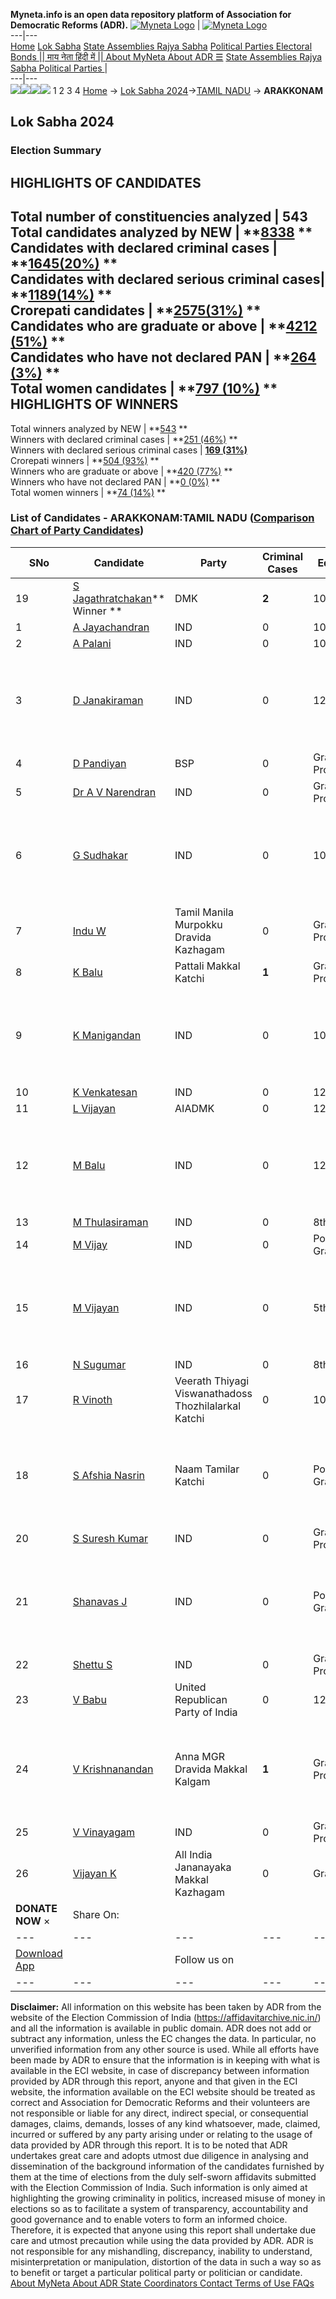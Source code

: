 **Myneta.info is an open data repository platform of Association for Democratic Reforms (ADR).**
[![Myneta Logo](https://www.myneta.info/lib/img/myneta-logo.png)](https://www.myneta.info/) | [![Myneta Logo](https://www.myneta.info/lib/img/adr-logo.png)](https://adrindia.org)  
---|---  
[Home](https://www.myneta.info/) [Lok Sabha](https://www.myneta.info/#ls "Lok Sabha") [ State Assemblies ](https://www.myneta.info/#sa "State Assemblies") [Rajya Sabha](https://www.myneta.info/#rs "Rajya Sabha") [Political Parties ](https://www.myneta.info/party "Political Parties") [ Electoral Bonds ](https://www.myneta.info/electoral_bonds "Electoral Bonds") [ || माय नेता हिंदी में || ](https://translate.google.co.in/translate?prev=hp&hl=en&js=y&u=www.myneta.info&sl=en&tl=hi&history_state0=) [ About MyNeta ](https://adrindia.org/content/about-myneta) [ About ADR ](https://adrindia.org/about-adr/who-we-are) [☰](javascript:void\(0\))
[ State Assemblies ](https://www.myneta.info/#sa "State Assemblies") [ Rajya Sabha ](https://www.myneta.info/#rs "Rajya Sabha") [ Political Parties ](https://www.myneta.info/party "Political Parties")
|   
---|---  
![](https://www.myneta.info/lib/img/banner/banner-1.png)![](https://www.myneta.info/lib/img/banner/banner-2.png)![](https://www.myneta.info/lib/img/banner/banner-3.png)![](https://www.myneta.info/lib/img/banner/banner-4.png)
1  2  3  4 
[Home](https://www.myneta.info/) → [Lok Sabha 2024](https://www.myneta.info/LokSabha2024/)→[TAMIL NADU](https://www.myneta.info/LokSabha2024/index.php?action=show_constituencies&state_id=31) → **ARAKKONAM**
### 
## Lok Sabha 2024
###  Election Summary 
HIGHLIGHTS OF CANDIDATES  
---  
Total number of constituencies analyzed |  543   
Total candidates analyzed by NEW | **[8338](https://www.myneta.info/LokSabha2024/index.php?action=summary&subAction=candidates_analyzed&sort=candidate#summary) **  
Candidates with declared criminal cases | **[1645(20%)](https://www.myneta.info/LokSabha2024/index.php?action=summary&subAction=crime&sort=candidate#summary) **  
Candidates with declared serious criminal cases| **[1189(14%)](https://www.myneta.info/LokSabha2024/index.php?action=summary&subAction=serious_crime&sort=candidate#summary) **  
Crorepati candidates | **[2575(31%)](https://www.myneta.info/LokSabha2024/index.php?action=summary&subAction=crorepati&sort=candidate#summary) **  
Candidates who are graduate or above | **[4212 (51%)](https://www.myneta.info/LokSabha2024/index.php?action=summary&subAction=education&sort=candidate#summary) **  
Candidates who have not declared PAN | **[264 (3%)](https://www.myneta.info/LokSabha2024/index.php?action=summary&subAction=without_pan&sort=candidate#summary) **  
Total women candidates | **[797 (10%)](https://www.myneta.info/LokSabha2024/index.php?action=summary&subAction=women_candidate&sort=candidate#summary) **  
HIGHLIGHTS OF WINNERS  
---  
Total winners analyzed by NEW | **[543](https://www.myneta.info/LokSabha2024/index.php?action=summary&subAction=winner_analyzed&sort=candidate#summary) **  
Winners with declared criminal cases | **[251 (46%)](https://www.myneta.info/LokSabha2024/index.php?action=summary&subAction=winner_crime&sort=candidate#summary) **  
Winners with declared serious criminal cases | **[169 (31%)](https://www.myneta.info/LokSabha2024/index.php?action=summary&subAction=winner_serious_crime&sort=candidate#summary)**  
Crorepati winners | **[504 (93%)](https://www.myneta.info/LokSabha2024/index.php?action=summary&subAction=winner_crorepati&sort=candidate#summary) **  
Winners who are graduate or above | **[420 (77%)](https://www.myneta.info/LokSabha2024/index.php?action=summary&subAction=winner_education&sort=candidate#summary) **  
Winners who have not declared PAN | **[0 (0%)](https://www.myneta.info/LokSabha2024/index.php?action=summary&subAction=winner_without_pan&sort=candidate#summary) **  
Total women winners | **[74 (14%)](https://www.myneta.info/LokSabha2024/index.php?action=summary&subAction=winner_women&sort=candidate#summary) **  
### List of Candidates - ARAKKONAM:TAMIL NADU ([Comparison Chart of Party Candidates](https://www.myneta.info/LokSabha2024/comparisonchart.php?constituency_id=387))
SNo | Candidate| Party| Criminal Cases| Education| Age| Total Assets| Liabilities  
---|---|---|---|---|---|---|---  
19  | [S Jagathratchakan](https://www.myneta.info/LokSabha2024/candidate.php?candidate_id=533)** Winner ** | DMK | **2** | 10th Pass| 76 | Rs 53,45,87,828 ~ 53 Crore+ | Rs 6,49,50,00,000 ~ 649 Crore+  
1  | [A Jayachandran](https://www.myneta.info/LokSabha2024/candidate.php?candidate_id=535) | IND | 0 | 10th Pass| 36 | Rs 16,94,200 ~ 16 Lacs+ | Rs 0 ~   
2  | [A Palani](https://www.myneta.info/LokSabha2024/candidate.php?candidate_id=540) | IND | 0 | 10th Pass| 43 | Rs 2,75,000 ~ 2 Lacs+ | Rs 0 ~   
3  | [D Janakiraman](https://www.myneta.info/LokSabha2024/candidate.php?candidate_id=534) | IND | 0 | 12th Pass| 42 | ![](https://myneta.info/image_v2.php?myneta_folder=LokSabha2024&candidate_id=534&col=ta) | ![](https://myneta.info/image_v2.php?myneta_folder=LokSabha2024&candidate_id=534&col=lia)  
4  | [D Pandiyan](https://www.myneta.info/LokSabha2024/candidate.php?candidate_id=225) | BSP | 0 | Graduate Professional| 55 | Rs 43,37,824 ~ 43 Lacs+ | Rs 0 ~   
5  | [Dr A V Narendran](https://www.myneta.info/LokSabha2024/candidate.php?candidate_id=544) | IND | 0 | Graduate Professional| 40 | Rs 36,90,000 ~ 36 Lacs+ | Rs 0 ~   
6  | [G Sudhakar](https://www.myneta.info/LokSabha2024/candidate.php?candidate_id=536) | IND | 0 | 10th Pass| 33 | ![](https://myneta.info/image_v2.php?myneta_folder=LokSabha2024&candidate_id=536&col=ta) | ![](https://myneta.info/image_v2.php?myneta_folder=LokSabha2024&candidate_id=536&col=lia)  
7  | [Indu W](https://www.myneta.info/LokSabha2024/candidate.php?candidate_id=1724) | Tamil Manila Murpokku Dravida Kazhagam | 0 | Graduate Professional| 29 | Rs 2,98,000 ~ 2 Lacs+ | Rs 0 ~   
8  | [K Balu](https://www.myneta.info/LokSabha2024/candidate.php?candidate_id=542) | Pattali Makkal Katchi | **1** | Graduate Professional| 53 | Rs 7,92,23,947 ~ 7 Crore+ | Rs 1,07,00,940 ~ 1 Crore+  
9  | [K Manigandan](https://www.myneta.info/LokSabha2024/candidate.php?candidate_id=1731) | IND | 0 | 10th Pass| 45 | ![](https://myneta.info/image_v2.php?myneta_folder=LokSabha2024&candidate_id=1731&col=ta) | ![](https://myneta.info/image_v2.php?myneta_folder=LokSabha2024&candidate_id=1731&col=lia)  
10  | [K Venkatesan](https://www.myneta.info/LokSabha2024/candidate.php?candidate_id=1733) | IND | 0 | 12th Pass| 45 | Rs 4,91,450 ~ 4 Lacs+ | Rs 0 ~   
11  | [L Vijayan](https://www.myneta.info/LokSabha2024/candidate.php?candidate_id=224) | AIADMK | 0 | 12th Pass| 44 | Rs 11,91,00,198 ~ 11 Crore+ | Rs 9,98,17,008 ~ 9 Crore+  
12  | [M Balu](https://www.myneta.info/LokSabha2024/candidate.php?candidate_id=1730) | IND | 0 | 12th Pass| 36 | ![](https://myneta.info/image_v2.php?myneta_folder=LokSabha2024&candidate_id=1730&col=ta) | ![](https://myneta.info/image_v2.php?myneta_folder=LokSabha2024&candidate_id=1730&col=lia)  
13  | [M Thulasiraman](https://www.myneta.info/LokSabha2024/candidate.php?candidate_id=543) | IND | 0 | 8th Pass| 38 | Rs 6,12,000 ~ 6 Lacs+ | Rs 4,00,000 ~ 4 Lacs+  
14  | [M Vijay](https://www.myneta.info/LokSabha2024/candidate.php?candidate_id=538) | IND | 0 | Post Graduate| 28 | Rs 3,14,000 ~ 3 Lacs+ | Rs 1,12,575 ~ 1 Lacs+  
15  | [M Vijayan](https://www.myneta.info/LokSabha2024/candidate.php?candidate_id=539) | IND | 0 | 5th Pass| 43 | ![](https://myneta.info/image_v2.php?myneta_folder=LokSabha2024&candidate_id=539&col=ta) | ![](https://myneta.info/image_v2.php?myneta_folder=LokSabha2024&candidate_id=539&col=lia)  
16  | [N Sugumar](https://www.myneta.info/LokSabha2024/candidate.php?candidate_id=1726) | IND | 0 | 8th Pass| 40 | Rs 3,70,000 ~ 3 Lacs+ | Rs 0 ~   
17  | [R Vinoth](https://www.myneta.info/LokSabha2024/candidate.php?candidate_id=545) | Veerath Thiyagi Viswanathadoss Thozhilalarkal Katchi | 0 | 10th Pass| 31 | Rs 6,55,539 ~ 6 Lacs+ | Rs 2,26,500 ~ 2 Lacs+  
18  | [S Afshia Nasrin](https://www.myneta.info/LokSabha2024/candidate.php?candidate_id=85) | Naam Tamilar Katchi | 0 | Post Graduate| 40 | ![](https://myneta.info/image_v2.php?myneta_folder=LokSabha2024&candidate_id=85&col=ta) | ![](https://myneta.info/image_v2.php?myneta_folder=LokSabha2024&candidate_id=85&col=lia)  
20  | [S Suresh Kumar](https://www.myneta.info/LokSabha2024/candidate.php?candidate_id=1727) | IND | 0 | Graduate Professional| 41 | Rs 3,77,50,000 ~ 3 Crore+ | Rs 1,10,30,830 ~ 1 Crore+  
21  | [Shanavas J](https://www.myneta.info/LokSabha2024/candidate.php?candidate_id=1734) | IND | 0 | Post Graduate| 44 | ![](https://myneta.info/image_v2.php?myneta_folder=LokSabha2024&candidate_id=1734&col=ta) | ![](https://myneta.info/image_v2.php?myneta_folder=LokSabha2024&candidate_id=1734&col=lia)  
22  | [Shettu S](https://www.myneta.info/LokSabha2024/candidate.php?candidate_id=1728) | IND | 0 | Graduate Professional| 50 | Rs 5,000 ~ 5 Thou+ | Rs 0 ~   
23  | [V Babu](https://www.myneta.info/LokSabha2024/candidate.php?candidate_id=541) | United Republican Party of India | 0 | 12th Pass| 53 | Rs 29,000 ~ 29 Thou+ | Rs 0 ~   
24  | [V Krishnanandan](https://www.myneta.info/LokSabha2024/candidate.php?candidate_id=537) | Anna MGR Dravida Makkal Kalgam | **1** | Graduate Professional| 42 | ![](https://myneta.info/image_v2.php?myneta_folder=LokSabha2024&candidate_id=537&col=ta) | ![](https://myneta.info/image_v2.php?myneta_folder=LokSabha2024&candidate_id=537&col=lia)  
25  | [V Vinayagam](https://www.myneta.info/LokSabha2024/candidate.php?candidate_id=1732) | IND | 0 | Graduate Professional| 37 | Rs 12,48,976 ~ 12 Lacs+ | Rs 0 ~   
26  | [Vijayan K](https://www.myneta.info/LokSabha2024/candidate.php?candidate_id=1725) | All India Jananayaka Makkal Kazhagam | 0 | Graduate| 46 | Nil | Rs 0 ~   
|  **DONATE NOW** × |  Share On:  | [](https://api.whatsapp.com/send?text=https%3A%2F%2Fmyneta.info%2Fpunjab2022%2Findex.php%3Faction%3Dshow_constituencies%26state_id%3D19) | [](https://www.facebook.com/sharer/sharer.php?u=https%3A%2F%2Fmyneta.info%2Fpunjab2022%2Findex.php%3Faction%3Dshow_constituencies%26state_id%3D19) | [](https://twitter.com/share?url=https%3A%2F%2Fmyneta.info%2Fpunjab2022%2Findex.php%3Faction%3Dshow_constituencies%26state_id%3D19)  
---|---|---|---|---  
| [ Download App ](https://play.google.com/store/apps/details?id=com.webrosoft.myneta1&pcampaignid=pcampaignidMKT-Other-global-all-co-prtnr-py-PartBadge-Mar2515-1) | [](https://play.google.com/store/apps/details?id=com.webrosoft.myneta1&pcampaignid=pcampaignidMKT-Other-global-all-co-prtnr-py-PartBadge-Mar2515-1) |  Follow us on  | [](https://www.facebook.com/adrindia.org/) | [](https://twitter.com/adrspeaks) | [](https://groups.google.com/g/national-election-watch?hl=en&pli=1) | [](https://www.instagram.com/adrspeaks/) | [](https://www.youtube.com/user/adrspeaks) | [](https://sharechat.com/profile/adrspeaks)  
---|---|---|---|---|---|---|---|---  
**Disclaimer:** All information on this website has been taken by ADR from the website of the Election Commission of India (https://affidavitarchive.nic.in/) and all the information is available in public domain. ADR does not add or subtract any information, unless the EC changes the data. In particular, no unverified information from any other source is used. While all efforts have been made by ADR to ensure that the information is in keeping with what is available in the ECI website, in case of discrepancy between information provided by ADR through this report, anyone and that given in the ECI website, the information available on the ECI website should be treated as correct and Association for Democratic Reforms and their volunteers are not responsible or liable for any direct, indirect special, or consequential damages, claims, demands, losses of any kind whatsoever, made, claimed, incurred or suffered by any party arising under or relating to the usage of data provided by ADR through this report. It is to be noted that ADR undertakes great care and adopts utmost due diligence in analysing and dissemination of the background information of the candidates furnished by them at the time of elections from the duly self-sworn affidavits submitted with the Election Commission of India. Such information is only aimed at highlighting the growing criminality in politics, increased misuse of money in elections so as to facilitate a system of transparency, accountability and good governance and to enable voters to form an informed choice. Therefore, it is expected that anyone using this report shall undertake due care and utmost precaution while using the data provided by ADR. ADR is not responsible for any mishandling, discrepancy, inability to understand, misinterpretation or manipulation, distortion of the data in such a way so as to benefit or target a particular political party or politician or candidate. 
[ About MyNeta ](https://adrindia.org/content/about-myneta) [ About ADR ](https://adrindia.org/about-adr/who-we-are) [ State Coordinators ](https://adrindia.org/about-adr/state-coordinators) [ Contact ](https://adrindia.org/contact-us) [ Terms of Use ](https://adrindia.org/content/adr-terms-use) [ FAQs ](https://adrindia.org/content/faqs)
